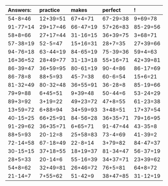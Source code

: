 | Answers: | practice | makes | perfect | ! |
| :--- | :--- | :--- | :--- | :--- |
| 54-8=46 | 12+39=51 | 67+4=71 | 67-29=38 | 9+69=78 | 
| 91-77=14 | 29+17=46 | 66-47=19 | 57+26=83 | 85-29=56 | 
| 58+8=66 | 27+17=44 | 31-16=15 | 36+39=75 | 3+68=71 | 
| 57-38=19 | 52-5=47 | 15+16=31 | 28+7=35 | 27+39=66 | 
| 94-76=18 | 63-44=19 | 84-65=19 | 75-39=36 | 59+4=63 | 
| 16+36=52 | 28+49=77 | 31-13=18 | 55+16=71 | 42+39=81 | 
| 86-39=47 | 36+59=95 | 80-61=19 | 90-4=86 | 86-17=69 | 
| 86-78=8 | 88+5=93 | 45-7=38 | 60-6=54 | 15+6=21 | 
| 81-32=49 | 80-32=48 | 36+55=91 | 36-28=8 | 85-19=66 | 
| 79+9=88 | 6+45=51 | 9+39=48 | 50-44=6 | 53-24=29 | 
| 89+3=92 | 3+19=22 | 49+23=72 | 47+8=55 | 61-23=38 | 
| 13+59=72 | 6+88=94 | 34+59=93 | 3+48=51 | 17+37=54 | 
| 40-15=25 | 66+25=91 | 84-56=28 | 36+35=71 | 79+16=95 | 
| 91-29=62 | 36+35=71 | 6+65=71 | 91-47=44 | 43-35=8 | 
| 88+5=93 | 20-12=8 | 25+58=83 | 73-4=69 | 41-39=2 | 
| 72-14=58 | 67-18=49 | 22-8=14 | 3+79=82 | 84-47=37 | 
| 30-15=15 | 37+18=55 | 18+19=37 | 81-34=47 | 56-37=19 | 
| 28+5=33 | 20-14=6 | 55-16=39 | 34+37=71 | 23+39=62 | 
| 54+8=62 | 32+49=81 | 26+46=72 | 76+5=81 | 64+8=72 | 
| 21-14=7 | 7+55=62 | 51-42=9 | 38+47=85 | 31-12=19 | 
